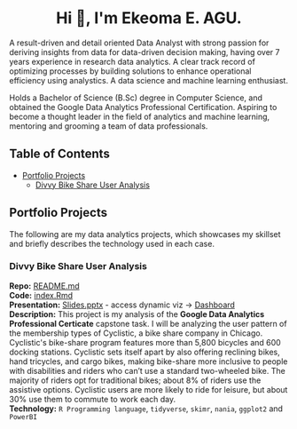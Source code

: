 <h1 align="center">Hi 👋, I'm Ekeoma E. AGU.</h1>
A result-driven and detail oriented Data Analyst with strong passion for deriving insights from data for data-driven decision making, having over 7 years experience in research data analytics. A clear track record of optimizing processes by building solutions to enhance operational efficiency using analystics. A data science and machine learning enthusiast.

Holds a Bachelor of Science (B.Sc) degree in Computer Science, and obtained the Google Data Analytics Professional Certification. Aspiring to become a thought leader in the field of analytics and machine learning, mentoring and grooming a team of data professionals.

## Table of Contents

-  [Portfolio Projects](#portfolio-projects)
   -  [Divvy Bike Share User Analysis](#divvy-bike-share-user-analysis)

## Portfolio Projects

The following are my data analytics projects, which showcases my skillset and briefly describes the technology used in each case.

### Divvy Bike Share User Analysis

**Repo:** [README.md](https://github.com/Ekediee/Divvy-Bike-Share-User-Analysis#readme)\
**Code:** [index.Rmd](https://ekediee.github.io/Divvy-Bike-Share-User-Analysis/)\
**Presentation:** [Slides.pptx](https://docs.google.com/presentation/d/1Ca6tiM3zHOok0BsCj6UXEulj-x2g2BiGmJmq7UkFrAU/edit?usp=sharing) - access dynamic viz -> [Dashboard](https://www.novypro.com/project/bike-share-user-analysis-by-ekeoma-agu)\
**Description:** This project is my analysis of the **Google Data Analytics Professional Certicate** capstone task. I will be analyzing the user pattern of the membership types of Cyclistic, a bike share company in Chicago. Cyclistic's bike-share program features more than 5,800 bicycles and 600 docking stations. Cyclistic sets itself apart by also offering reclining bikes, hand tricycles, and cargo bikes, making bike-share more inclusive to people with disabilities and riders who can’t use a standard two-wheeled bike. The majority of riders opt for traditional bikes; about 8% of riders use the assistive options. Cyclistic users are more likely to ride for leisure, but about 30% use them to commute to work each day.\
**Technology:** `R Programming language`, `tidyverse`, `skimr`, `nania`, `ggplot2` and `PowerBI`

<!--
**Ekediee/Ekediee** is a ✨ _special_ ✨ repository because its `README.md` (this file) appears on your GitHub profile.

Here are some ideas to get you started:

- 🔭 I’m currently working on ...
- 🌱 I’m currently learning ...
- 👯 I’m looking to collaborate on ...
- 🤔 I’m looking for help with ...
- 💬 Ask me about ...
- 📫 How to reach me: ...
- 😄 Pronouns: ...
- ⚡ Fun fact: ...
-->
